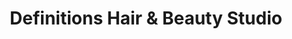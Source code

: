 ---
title: "Definitions Hair & Beauty Studio"
url: /chelmsford/definitions-hair-und-beauty-studio/
shop: Friseur
---